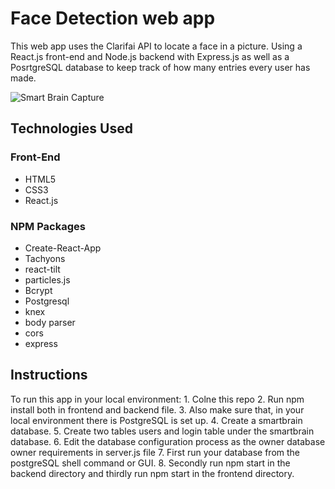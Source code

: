 # Face Detection web app

This web app uses the Clarifai API to locate a face in a picture. Using a React.js front-end and Node.js backend with Express.js as well as a PosrtgreSQL database to keep track of how many entries every user has made.

![Smart Brain Capture](https://imgur.com/3SGGC2I.jpg)


## Technologies Used

### Front-End
- HTML5
- CSS3
 - React.js

### NPM Packages
- Create-React-App
- Tachyons
- react-tilt
- particles.js
- Bcrypt
- Postgresql
- knex
- body parser
- cors
- express

## Instructions

To run this app in your local environment:
    1. Colne this repo
    2. Run npm install both in frontend and backend file.
    3. Also make sure that, in your local environment there is PostgreSQL is set up.
    4. Create a smartbrain database.
    5. Create two tables users and login table under the smartbrain database.
    6. Edit the database configuration process as the owner database owner requirements in server.js file
    7. First run your database from the postgreSQL shell command or GUI.
    8. Secondly run npm start in the backend directory and thirdly run npm start in the frontend directory.
     